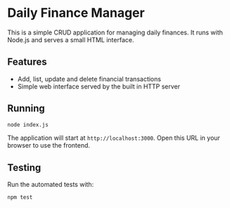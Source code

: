 # Daily Finance Manager

This is a simple CRUD application for managing daily finances. It runs with Node.js and serves a small HTML interface.

## Features

- Add, list, update and delete financial transactions
- Simple web interface served by the built in HTTP server

## Running

```bash
node index.js
```

The application will start at `http://localhost:3000`. Open this URL in your browser to use the frontend.

## Testing

Run the automated tests with:

```bash
npm test
```
